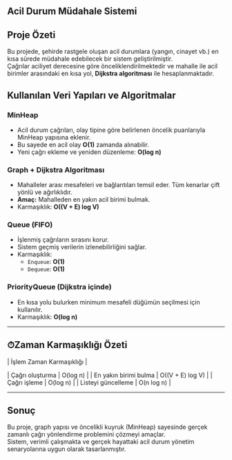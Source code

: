 ## Acil Durum Müdahale Sistemi

## Proje Özeti
Bu projede, şehirde rastgele oluşan acil durumlara (yangın, cinayet vb.) en kısa sürede müdahale edebilecek bir sistem geliştirilmiştir.  
Çağrılar aciliyet derecesine göre önceliklendirilmektedir ve mahalle ile acil birimler arasındaki en kısa yol, **Dijkstra algoritması** ile hesaplanmaktadır.



## Kullanılan Veri Yapıları ve Algoritmalar

### MinHeap
- Acil durum çağrıları, olay tipine göre belirlenen öncelik puanlarıyla MinHeap yapısına eklenir.
- Bu sayede en acil olay **O(1)** zamanda alınabilir.
- Yeni çağrı ekleme ve yeniden düzenleme: **O(log n)**

### Graph + Dijkstra Algoritması
- Mahalleler arası mesafeleri ve bağlantıları temsil eder. Tüm kenarlar çift yönlü ve ağırlıklıdır.
- **Amaç:** Mahalleden en yakın acil birimi bulmak.
- Karmaşıklık: **O((V + E) log V)**

### Queue (FIFO)
- İşlenmiş çağrıların sırasını korur.
- Sistem geçmiş verilerin izlenebilirliğini sağlar.
- Karmaşıklık:
  - `Enqueue`: **O(1)**
  - `Dequeue`: **O(1)**

### PriorityQueue (Dijkstra içinde)
- En kısa yolu bulurken minimum mesafeli düğümün seçilmesi için kullanılır.
- Karmaşıklık: **O(log n)**

---

## ⏱Zaman Karmaşıklığı Özeti

| İşlem                    Zaman Karmaşıklığı       |

| Çağrı oluşturma        | O(log n)                 |
| En yakın birimi bulma  | O((V + E) log V)         |
| Çağrı işleme           | O(log n)                 |
| Listeyi güncelleme     | O(n log n)               |

---

## Sonuç
Bu proje, graph yapısı ve öncelikli kuyruk (MinHeap) sayesinde gerçek zamanlı çağrı yönlendirme problemini çözmeyi amaçlar.  
Sistem, verimli çalışmakta ve gerçek hayattaki acil durum yönetim senaryolarına uygun olarak tasarlanmıştır.
